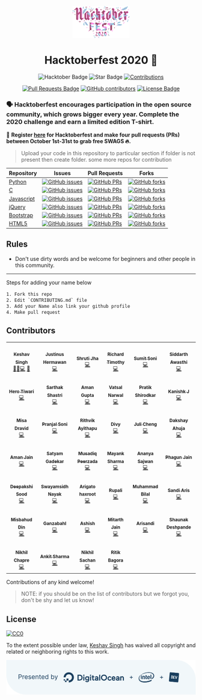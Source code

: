 <p align="center">
    <a href="https://hacktoberfest.digitalocean.com/">
        <img src="Assets/hacktober-logo.svg" width="30%">
    </a>
</p>

<h1 align="center"> Hacktoberfest 2020 🎉</h1>

<div align="center">
  
<img src="https://img.shields.io/badge/hacktoberfest-2020-blueviolet" alt="Hacktober Badge"/>
 <img src="https://img.shields.io/static/v1?label=%F0%9F%8C%9F&message=If%20Useful&style=style=flat&color=BC4E99" alt="Star Badge"/>
 <a href="https://github.com/keshavsingh4522" ><img src="https://img.shields.io/badge/Contributions-welcome-violet.svg?style=flat&logo=git" alt="Contributions" /></a>

<a href="https://github.com/keshavsingh4522/hacktoberfest2020/pulls"><img src="https://img.shields.io/github/issues-pr/keshavsingh4522/hacktoberfest2020" alt="Pull Requests Badge"/></a>
<a href="https://github.com/keshavsingh4522/hacktoberfest2020/graphs/contributors"><img alt="GitHub contributors" src="https://img.shields.io/github/contributors/keshavsingh4522/hacktoberfest2020?color=2b9348"></a>
<a href="https://github.com/keshavsingh4522/hacktoberfest2020/blob/master/LICENSE"><img src="https://img.shields.io/github/license/keshavsingh4522/hacktoberfest2020?color=2b9348" alt="License Badge"/></a>

</div>

### 🗣 Hacktoberfest encourages participation in the open source community, which grows bigger every year. Complete the 2020 challenge and earn a limited edition T-shirt.

📢 **Register [here](https://hacktoberfest.digitalocean.com) for Hacktoberfest and make four pull requests (PRs) between October 1st-31st to grab free SWAGS 🔥.**


> Upload your code in this repository to particular section if folder is not present then create folder.
> some more repos for contribution

| Repository                                                  | Issues                                                                                                                                                           | Pull Requests                                                                                                                                                     | Forks                                                                                                                                                             |
| ----------------------------------------------------------- | ---------------------------------------------------------------------------------------------------------------------------------------------------------------- | ----------------------------------------------------------------------------------------------------------------------------------------------------------------- | ----------------------------------------------------------------------------------------------------------------------------------------------------------------- |
| [Python](https://github.com/keshavsingh4522/Python)         | [![GitHub issues](https://img.shields.io/github/issues/keshavsingh4522/Python?color=pink&logo=github)](https://github.com/keshavsingh4522/Python/issues)         | [![GitHub PRs](https://img.shields.io/github/issues-pr/keshavsingh4522/Python?style=social&logo=github)](https://github.com/keshavsingh4522/Python/pulls)         | [![GitHub forks](https://img.shields.io/github/forks/keshavsingh4522/Python?logo=git)](https://github.com/keshavsingh4522/Python/network)                         |
| [C](https://github.com/keshavsingh4522/c/)                  | [![GitHub issues](https://img.shields.io/github/issues/keshavsingh4522/c?color=pink&logo=github)](https://github.com/keshavsingh4522/c/issues)                   | [![GitHub PRs](https://img.shields.io/github/issues-pr/keshavsingh4522/c?style=social&logo=github)](https://github.com/keshavsingh4522/c/pulls)                   | [![GitHub forks](https://img.shields.io/github/forks/keshavsingh4522/c?logo=git)](https://github.com/keshavsingh4522/c/network)                                   |
| [Javascript](https://github.com/keshavsingh4522/javascript) | [![GitHub issues](https://img.shields.io/github/issues/keshavsingh4522/javascript?color=pink&logo=github)](https://github.com/keshavsingh4522/javascript/issues) | [![GitHub PRs](https://img.shields.io/github/issues-pr/keshavsingh4522/javascript?style=social&logo=github)](https://github.com/keshavsingh4522/javascript/pulls) | [![GitHub forks](https://img.shields.io/github/forks/keshavsingh4522/javascript?logo=git)](https://github.com/keshavsingh4522/javascript/network)                 |
| [jQuery](https://github.com/keshavsingh4522/jquery)         | [![GitHub issues](https://img.shields.io/github/issues/keshavsingh4522/jquery?color=pink&logo=github)](https://github.com/keshavsingh4522/jquery/issues)         | [![GitHub PRs](https://img.shields.io/github/issues-pr/keshavsingh4522/jquery?style=social&logo=github)](https://github.com/keshavsingh4522/jquery/pulls)         | [![GitHub forks](https://img.shields.io/github/forks/keshavsingh4522/jquery?style=flat-square&logo=git)](https://github.com/keshavsingh4522/jquery/network)       |
| [Bootstrap](https://github.com/keshavsingh4522/Bootstrap/)  | [![GitHub issues](https://img.shields.io/github/issues/keshavsingh4522/Bootstrap?color=pink&logo=github)](https://github.com/keshavsingh4522/Bootstrap/issues)   | [![GitHub PRs](https://img.shields.io/github/issues-pr/keshavsingh4522/Bootstrap?style=social&logo=github)](https://github.com/keshavsingh4522/Bootstrap/pulls)   | [![GitHub forks](https://img.shields.io/github/forks/keshavsingh4522/Bootstrap?style=flat-square&logo=git)](https://github.com/keshavsingh4522/Bootstrap/network) |
| [HTML5](https://github.com/keshavsingh4522/HTML5/)          | [![GitHub issues](https://img.shields.io/github/issues/keshavsingh4522/HTML5?color=pink&logo=github)](https://github.com/keshavsingh4522/HTML5/issues)           | [![GitHub PRs](https://img.shields.io/github/issues-pr/keshavsingh4522/HTML5?style=social&logo=github)](https://github.com/keshavsingh4522/HTML5/pulls)           | [![GitHub forks](https://img.shields.io/github/forks/keshavsingh4522/HTML5?logo=git)](https://github.com/keshavsingh4522/HTML5/network)                           |

## Rules

- Don't use dirty words and be welcome for beginners and other people in this community.

---

Steps for adding your name below

    1. Fork this repo
    2. Edit `CONTRIBUTING.md` file
    3. Add your Name also link your github profile
    4. Make pull request


## Contributors

<!-- ALL-CONTRIBUTORS-LIST:START - Do not remove or modify this section -->
<!-- prettier-ignore-start -->
<!-- markdownlint-disable -->

<table>
<tr>
<td align="center"><a href="https://github.com/keshavsingh4522"><img src="https://avatars3.githubusercontent.com/keshavsingh4522?size=400" width="100px;" alt=""/><br /><sub><b>Keshav Singh</b></sub></a><br /><a href="#question-KeshavSingh" title="Answering Questions">💬</a><a href="https://github.com/keshavsingh4522/hacktoberfest2020/issues?q=author%3Akeshavsingh4522" title="Bug reports">🐛</a><a href="https://github.com/keshavsingh4522/hacktoberfest2020/commits?author=keshavsingh4522" title="Code">💻</a> <a href="#ideas-KeshavSingh" title="Ideas, Planning, & Feedback">🤔</a></td>
<td align="center"><a href="https://github.com/justinushermawan"><img src="https://avatars3.githubusercontent.com/justinushermawan?size=400" width="100px;" alt=""/><br /><sub><b>Justinus Hermawan</b></sub></a><br /><a href="https://github.com/keshavsingh4522/hacktoberfest2020/commits?author=justinushermawan" title="Code">💻</a></td>
<td align="center"><a href="https://github.com/ShrutiJha31"><img src="https://avatars3.githubusercontent.com/ShrutiJha31?size=400" width="100px;" alt=""/><br /><sub><b>Shruti Jha</b></sub></a><br /><a href="https://github.com/keshavsingh4522/hacktoberfest2020/commits?author=ShrutiJha31" title="Code">💻</a></td>
<td align="center"><a href="https://github.com/RichardTimothy1307"><img src="https://avatars3.githubusercontent.com/RichardTimothy1307?size=400" width="100px;" alt=""/><br /><sub><b>Richard Timothy</b></sub></a><br /><a href="https://github.com/keshavsingh4522/hacktoberfest2020/commits?author=RichardTimothy1307" title="Code">💻</a></td>
<td align="center"><a href="https://github.com/isumit19"><img src="https://avatars3.githubusercontent.com/isumit19?size=400" width="100px;" alt=""/><br /><sub><b>Sumit Soni</b></sub></a><br /><a href="https://github.com/keshavsingh4522/hacktoberfest2020/commits?author=isumit19" title="Code">💻</a></td>
<td align="center"><a href="https://github.com/siddarth308"><img src="https://avatars3.githubusercontent.com/siddarth308?size=400" width="100px;" alt=""/><br /><sub><b>Siddarth Awasthi</b></sub></a><br /><a href="https://github.com/keshavsingh4522/hacktoberfest2020/commits?author=siddarth308" title="Code">💻</a></td>

</tr>
<tr>
<td align="center"><a href="https://github.com/Skywalkers-24"><img src="https://avatars3.githubusercontent.com/Skywalkers-24?size=400" width="100px;" alt=""/><br /><sub><b>Hero Tiwari</b></sub></a><br /><a href="https://github.com/keshavsingh4522/hacktoberfest2020/commits?author=Skywalkers-24" title="Code">💻</a></td>
<td align="center"><a href="https://github.com/sarthak815"><img src="https://avatars3.githubusercontent.com/sarthak815?size=400" width="100px;" alt=""/><br /><sub><b>Sarthak Shastri</b></sub></a><br /><a href="https://github.com/keshavsingh4522/hacktoberfest2020/commits?author=sarthak815" title="Code">💻</a></td>
<td align="center"><a href="https://github.com/find-aman"><img src="https://avatars3.githubusercontent.com/find-aman?size=400" width="100px;" alt=""/><br /><sub><b>Aman Gupta</b></sub></a><br /><a href="https://github.com/keshavsingh4522/hacktoberfest2020/commits?author=find-aman" title="Code">💻</a></td>
<td align="center"><a href="https://github.com/VatsalNarwal"><img src="https://avatars3.githubusercontent.com/VatsalNarwal?size=400" width="100px;" alt=""/><br /><sub><b>Vatsal Narwal</b></sub></a><br /><a href="https://github.com/keshavsingh4522/hacktoberfest2020/commits?author=VatsalNarwal" title="Code">💻</a></td>
<td align="center"><a href="https://github.com/Pratik-Shirodkar"><img src="https://avatars3.githubusercontent.com/Pratik-Shirodkar?size=400" width="100px;" alt=""/><br /><sub><b>Pratik Shirodkar</b></sub></a><br /><a href="https://github.com/keshavsingh4522/hacktoberfest2020/commits?author=Pratik-Shirodkar" title="Code">💻</a></td>
<td align="center"><a href="https://github.com/Kanishk7559"><img src="https://avatars3.githubusercontent.com/Kanishk7559?size=400" width="100px;" alt=""/><br /><sub><b>Kanishk J</b></sub></a><br /><a href="https://github.com/keshavsingh4522/hacktoberfest2020/commits?author=Kanishk7559" title="Code">💻</a></td>

</tr>
<tr>
<td align="center"><a href="https://github.com/misa-bot"><img src="https://avatars3.githubusercontent.com/misa-bot?size=400" width="100px;" alt=""/><br /><sub><b>Misa Dravid</b></sub></a><br /><a href="https://github.com/keshavsingh4522/hacktoberfest2020/commits?author=Misa-Dravid" title="Code">💻</a></td>
<td align="center"><a href="https://github.com/sonipranjal"><img src="https://avatars3.githubusercontent.com/sonipranjal?size=400" width="100px;" alt=""/><br /><sub><b>Pranjal Soni</b></sub></a><br /><a href="https://github.com/keshavsingh4522/hacktoberfest2020/commits?author=sonipranjal" title="Code">💻</a></td>
<td align="center"><a href="https://github.com/rithvik2607"><img src="https://avatars3.githubusercontent.com/rithvik2607?size=400" width="100px;" alt=""/><br /><sub><b>Rithvik Ayithapu</b></sub></a><br /><a href="https://github.com/keshavsingh4522/hacktoberfest2020/commits?author=rithvik2607" title="Code">💻</a></td>
<td align="center"><a href="https://github.com/dr-one-punch"><img src="https://avatars3.githubusercontent.com/dr-one-punch?size=400" width="100px;" alt=""/><br /><sub><b>Divy</b></sub></a><br /><a href="https://github.com/keshavsingh4522/hacktoberfest2020/commits?author=dr-one-punch" title="Code">💻</a></td>
<td align="center"><a href="https://github.com/julicheng"><img src="https://avatars3.githubusercontent.com/julicheng?size=400" width="100px;" alt=""/><br /><sub><b>Juli Cheng</b></sub></a><br /><a href="https://github.com/keshavsingh4522/hacktoberfest2020/commits?author=julicheng" title="Code">💻</a></td>
<td align="center"><a href="https://github.com/dakshayahuja"><img src="https://avatars3.githubusercontent.com/dakshayahuja?size=400" width="100px;" alt=""/><br /><sub><b>Dakshay Ahuja</b></sub></a><br /><a href="https://github.com/keshavsingh4522/hacktoberfest2020/commits?author=dakshayahuja" title="Code">💻</a></td>

</tr>
<tr>
<td align="center"><a href="https://github.com/amanjain"><img src="https://avatars3.githubusercontent.com/amanjain?size=400" width="100px;" alt=""/><br /><sub><b>Aman Jain</b></sub></a><br /><a href="https://github.com/keshavsingh4522/hacktoberfest2020/commits?author=amanjain" title="Code">💻</a></td>
<td align="center"><a href="https://github.com/07Satyam"><img src="https://avatars3.githubusercontent.com/07Satyam?size=400" width="100px;" alt=""/><br /><sub><b>Satyam Gadekar</b></sub></a><br /><a href="https://github.com/keshavsingh4522/hacktoberfest2020/commits?author=07Satyam" title="Code">💻</a></td>
<td align="center"><a href="https://github.com/muxa11"><img src="https://avatars3.githubusercontent.com/muxa11?size=400" width="100px;" alt=""/><br /><sub><b>Musadiq Peerzada</b></sub></a><br /><a href="https://github.com/keshavsingh4522/hacktoberfest2020/commits?author=muxa11" title="Code">💻</a></td>
<td align="center"><a href="https://github.com/MayankGeek"><img src="https://avatars3.githubusercontent.com/MayankGeek?size=400" width="100px;" alt=""/><br /><sub><b>Mayank Sharma</b></sub></a><br /><a href="https://github.com/keshavsingh4522/hacktoberfest2020/commits?author=MayankGeek" title="Code">💻</a></td>
<td align="center"><a href="https://github.com/ananya2407"><img src="https://avatars3.githubusercontent.com/ananya2407?size=400" width="100px;" alt=""/><br /><sub><b>Ananya Sajwan</b></sub></a><br /><a href="https://github.com/keshavsingh4522/hacktoberfest2020/commits?author=ananya2407" title="Code">💻</a></td>
<td align="center"><a href="https://github.com/PHAGUN-JAIN"><img src="https://avatars3.githubusercontent.com/PHAGUN-JAIN?size=400" width="100px;" alt=""/><br /><sub><b>Phagun Jain</b></sub></a><br /><a href="https://github.com/keshavsingh4522/hacktoberfest2020/commits?author=PHAGUN-JAIN" title="Code">💻</a></td>

</tr>
<tr>
<td align="center"><a href="https://github.com/deepakshisud"><img src="https://avatars3.githubusercontent.com/deepakshisud?size=400" width="100px;" alt=""/><br /><sub><b>Deepakshi Sood</b></sub></a><br /><a href="https://github.com/keshavsingh4522/hacktoberfest2020/commits?author=deepakshisud" title="Code">💻</a></td>
<td align="center"><a href="https://github.com/swayam50"><img src="https://avatars3.githubusercontent.com/swayam50?size=400" width="100px;" alt=""/><br /><sub><b>Swayamsidh Nayak</b></sub></a><br /><a href="https://github.com/keshavsingh4522/hacktoberfest2020/commits?author=swayam50" title="Code">💻</a></td>
<td align="center"><a href="https://github.com/Arigatohaxroot"><img src="https://avatars3.githubusercontent.com/Arigatohaxroot?size=400" width="100px;" alt=""/><br /><sub><b>Arigato haxroot</b></sub></a><br /><a href="https://github.com/keshavsingh4522/hacktoberfest2020/commits?author=Arigatohaxroot" title="Code">💻</a></td>
<td align="center"><a href="https://github.com/Rupali409"><img src="https://avatars3.githubusercontent.com/Rupali409?size=400" width="100px;" alt=""/><br /><sub><b>Rupali</b></sub></a><br /><a href="https://github.com/keshavsingh4522/hacktoberfest2020/commits?author=Rupali409" title="Code">💻</a></td>
<td align="center"><a href="https://github.com/Muhammad-Bilal-MB"><img src="https://avatars3.githubusercontent.com/Muhammad-Bilal-MB?size=400" width="100px;" alt=""/><br /><sub><b>Muhammad Bilal</b></sub></a><br /><a href="https://github.com/keshavsingh4522/hacktoberfest2020/commits?author=Muhammad-Bilal-MB" title="Code">💻</a></td>
<td align="center"><a href="https://github.com/Sandi-aris"><img src="https://avatars3.githubusercontent.com/Sandi-aris?size=400" width="100px;" alt=""/><br /><sub><b>Sandi Aris</b></sub></a><br /><a href="https://github.com/keshavsingh4522/hacktoberfest2020/commits?author=Sandi-aris" title="Code">💻</a></td>

</tr>
<tr>
<td align="center"><a href="https://github.com/Misbahud-Din"><img src="https://avatars3.githubusercontent.com/Misbahud-Din?size=400" width="100px;" alt=""/><br /><sub><b>Misbahud Din</b></sub></a><br /><a href="https://github.com/keshavsingh4522/hacktoberfest2020/commits?author=Misbahud-Din" title="Code">💻</a></td>
<td align="center"><a href="https://github.com/Ganzabahl"><img src="https://avatars3.githubusercontent.com/Ganzabahl?size=400" width="100px;" alt=""/><br /><sub><b>Ganzabahl</b></sub></a><br /><a href="https://github.com/keshavsingh4522/hacktoberfest2020/commits?author=Ganzabahl" title="Code">💻</a></td>
<td align="center"><a href="https://github.com/ashish-garg18"><img src="https://avatars3.githubusercontent.com/ashish-garg18?size=400" width="100px;" alt=""/><br /><sub><b>Ashish</b></sub></a><br /><a href="https://github.com/keshavsingh4522/hacktoberfest2020/commits?author=ashish-garg18" title="Code">💻</a></td>
<td align="center"><a href="https://github.com/mitarthjain"><img src="https://avatars3.githubusercontent.com/mitarthjain?size=400" width="100px;" alt=""/><br /><sub><b>Mitarth Jain</b></sub></a><br /><a href="https://github.com/keshavsingh4522/hacktoberfest2020/commits?author=mitarthjain" title="Code">💻</a></td>
<td align="center"><a href="https://github.com/arisandi1"><img src="https://avatars3.githubusercontent.com/arisandi1?size=400" width="100px;" alt=""/><br /><sub><b>Arisandi</b></sub></a><br /><a href="https://github.com/keshavsingh4522/hacktoberfest2020/commits?author=arisandi1" title="Code">💻</a></td>
<td align="center"><a href="https://github.com/Shaunak04"><img src="https://avatars3.githubusercontent.com/Shaunak04?size=400" width="100px;" alt=""/><br /><sub><b>Shaunak Deshpande</b></sub></a><br /><a href="https://github.com/keshavsingh4522/hacktoberfest2020/commits?author=Shaunak04" title="Code">💻</a></td>

</tr>
<tr>
<td align="center"><a href="https://github.com/NikhilC2209"><img src="https://avatars3.githubusercontent.com/NikhilC2209?size=400" width="100px;" alt=""/><br /><sub><b>Nikhil Chapre</b></sub></a><br /><a href="https://github.com/keshavsingh4522/hacktoberfest2020/commits?author=NikhilC2209" title="Code">💻</a></td>
<td align="center"><a href="https://github.com/ANKITSHARMA98"><img src="https://avatars3.githubusercontent.com/ANKITSHARMA98?size=400" width="100px;" alt=""/><br /><sub><b>Ankit Sharma</b></sub></a><br /><a href="https://github.com/keshavsingh4522/hacktoberfest2020/commits?author=ANKITSHARMA98" title="Code">💻</a></td>
<td align="center"><a href="https://github.com/nikhil254"><img src="https://avatars3.githubusercontent.com/nikhil254?size=400" width="100px;" alt=""/><br /><sub><b>Nikhil Sachan</b></sub></a><br /><a href="https://github.com/keshavsingh4522/hacktoberfest2020/commits?author=nikhil254" title="Code">💻</a></td>
<td align="center"><a href="https://github.com/ritik1999"><img src="https://avatars3.githubusercontent.com/ritik1999?size=400" width="100px;" alt=""/><br /><sub><b>Ritik Bagora</b></sub></a><br /><a href="https://github.com/keshavsingh4522/hacktoberfest2020/commits?author=ritik1999" title="Code">💻</a></td>
</tr>
</table>

<!-- markdownlint-enable -->
<!-- prettier-ignore-end -->
<!-- ALL-CONTRIBUTORS-LIST:END -->

Contributions of any kind welcome!

>    NOTE: if you should be on the list of contributors but we forgot you, don't be shy and let us know!

## License

[![CC0](https://licensebuttons.net/p/zero/1.0/88x31.png)](https://creativecommons.org/publicdomain/zero/1.0/)

To the extent possible under law, [Keshav Singh](https://www.linkedin.com/in/keshavsingh4522/) has waived all copyright and related or neighboring rights to this work.

<img src="Assets/SponsorsDarkBoxed.svg" align="center" />
